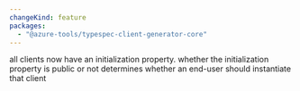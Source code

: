 ```yaml
---
changeKind: feature
packages:
  - "@azure-tools/typespec-client-generator-core"
---
```


all clients now have an initialization property. whether the initialization property is public or not determines whether an end-user should instantiate that client